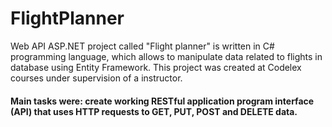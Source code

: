 # FlightPlanner
Web API ASP.NET project called "Flight planner" is written in C# programming language, which allows to manipulate data related to flights in database using Entity Framework.
This project was created at Codelex courses under supervision of a instructor.
#### Main tasks were: create working RESTful application program interface (API) that uses HTTP requests to GET, PUT, POST and DELETE data.

